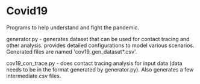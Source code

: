 # Covid19
Programs to help understand and fight the pandemic.

generator.py - generates dataset that can be used for contact tracing and other analysis. provides detailed configurations to model various scenarios. Generated files are named 'cov19_gen_dataset*.csv'.

cov19_con_trace.py - does contact tracing analysis for input data (data needs to be in the format generated by generator.py). Also generates a few intermediate csv files.